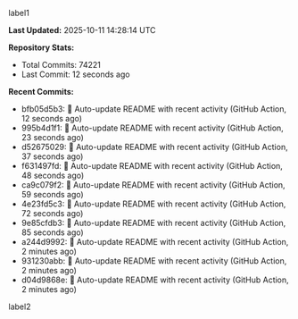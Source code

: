 
label1 
<!-- ACTIVITY_START -->
**Last Updated:** 2025-10-11 14:28:14 UTC

**Repository Stats:**
- Total Commits: 74221
- Last Commit: 12 seconds ago

**Recent Commits:**
- bfb05d5b3: 🤖 Auto-update README with recent activity (GitHub Action, 12 seconds ago)
- 995b4d1f1: 🤖 Auto-update README with recent activity (GitHub Action, 23 seconds ago)
- d52675029: 🤖 Auto-update README with recent activity (GitHub Action, 37 seconds ago)
- f631497fd: 🤖 Auto-update README with recent activity (GitHub Action, 48 seconds ago)
- ca9c079f2: 🤖 Auto-update README with recent activity (GitHub Action, 59 seconds ago)
- 4e23fd5c3: 🤖 Auto-update README with recent activity (GitHub Action, 72 seconds ago)
- 9e85cfdb3: 🤖 Auto-update README with recent activity (GitHub Action, 85 seconds ago)
- a244d9992: 🤖 Auto-update README with recent activity (GitHub Action, 2 minutes ago)
- 931230abb: 🤖 Auto-update README with recent activity (GitHub Action, 2 minutes ago)
- d04d9868e: 🤖 Auto-update README with recent activity (GitHub Action, 2 minutes ago)
<!-- ACTIVITY_END -->

label2
